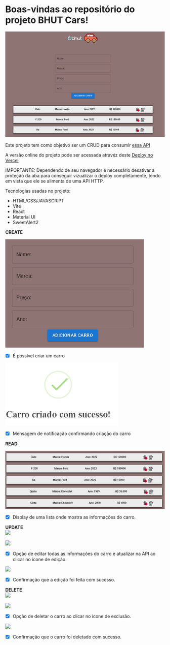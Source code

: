# Boas-vindas ao repositório do projeto BHUT Cars!

<img src="images/geral.png">

Este projeto tem como objetivo ser um CRUD para consumir [essa API](http://api-test.bhut.com.br:3000/api-docs/)

A versão online do projeto pode ser acessada atravéz deste [Deploy no Vercel](https://bhutcars.vercel.app/)

IMPORTANTE: Dependendo de seu navegador é necessário desativar a proteção da aba para conseguir vizualizar o deploy completamente,
tendo em vista que ele se alimenta de uma API HTTP.

Tecnologias usadas no projeto:

* HTML/CSS/JAVASCRIPT
* Vite
* React
* Material UI
* SweetAlert2


 <strong>CREATE</strong></summary><br />


  <img src="images/adicionarcarro.png">

- [x] É possível criar um carro

<img src="images/carrocriado.png">

- [x] Mensagem de notificação confirmando criação do carro



 <strong>READ</strong></summary><br />

 <img src="images/readcarros.png">

 - [x] Display de uma lista onde mostra as informações do carro.


 <strong>UPDATE</strong></summary><br />  <img src="editar1.png">

<img src="editar2.png">

- [x] Opção de editar todas as informações do carro e atualizar na API ao clicar no ícone de edição.

<img src="editar3.png">

- [x] Confirmação que a edição foi feita com sucesso.


<strong>DELETE</strong></summary><br />  <img src="deletaricone.png">

<img src="deletar1.png">

- [x] Opção de deletar o carro ao clicar no ícone de exclusão.

<img src="deletar2.png">

- [x] Confirmação que o carro foi deletado com sucesso.



